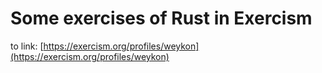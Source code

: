 # Some exercises of Rust in Exercism
to link: [https://exercism.org/profiles/weykon](https://exercism.org/profiles/weykon)